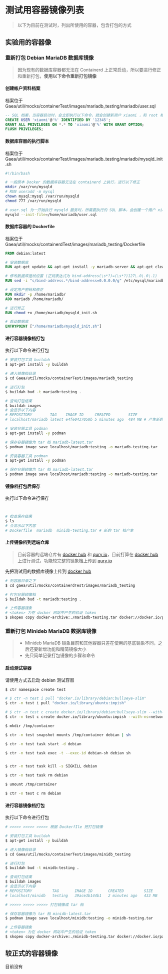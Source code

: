 # 测试用容器镜像列表

> 以下为目前在测试时，列出所使用的容器，包含打包的方式

## 实验用的容器像

### 重新打包 Debian MariaDB 数据库镜像

> 因为现有的数据库容器都无法在 Containerd 上正常启动，所以要进行修正和重新打包，**使用以下命令重新打包镜像**

#### 创建帐户资料档案

档案位于 Gaea/util/mocks/containerTest/images/mariadb_testing/mariadb/user.sql

```sql
-- SQL 档案，当容器启动时，会立即执行以下命令，就会创建新用户 xiaomi ，和 root 相同权限
CREATE USER 'xiaomi'@'%' IDENTIFIED BY '12345';
GRANT ALL PRIVILEGES ON *.* TO 'xiaomi'@'%' WITH GRANT OPTION;
FLUSH PRIVILEGES;
```

#### 数据库容器的执行脚本

档案位于 Gaea/util/mocks/containerTest/images/mariadb_testing/mariadb/mysqld_init.sh

```bash
#!/bin/bash

# 一般原本 Docker 的数据库容器无法在 containerd 上执行，进行以下修正
mkdir /var/run/mysqld
# RUN useradd -m mysql
chown mysql:mysql /var/run/mysqld
chmod 777 /var/run/mysqld

# user.sql 为一开始执行 mysqld 服务时，所需要执行的 SQL 脚本，会创建一个用户 xiaomi，并且设置密码
mysqld --init-file=/home/mariadb/user.sql
```

#### 数据库容器的 Dockerfile

档案位于 Gaea/util/mocks/containerdTest/images/mariadb_testing/Dockerfile

```dockerfile
FROM debian:latest

# 安装数据库
RUN apt-get update && apt-get install -y mariadb-server && apt-get clean

# 修改数据库连线设置 (正规表达式为 bind-address(\s*?)=(\s*?)127\.0\.0\.1)
RUN sed -i "s/bind-address.*/bind-address=0.0.0.0/g" /etc/mysql/mariadb.conf.d/50-server.cnf

# 设定用户密码和修正
RUN mkdir -p /home/mariadb/
ADD mariadb /home/mariadb/

# 进行修正
RUN chmod +x /home/mariadb/mysqld_init.sh

# 启动数据库
ENTRYPOINT ["/home/mariadb/mysqld_init.sh"]
```

#### 进行容器镜像档打包

执行以下命令进行打包

```bash
# 安装打包工具 buildah
$ apt-get install -y buildah

# 进入镜像档目录
$ cd Gaea/util/mocks/containerTest/images/mariadb_testing

# 进行打包
$ buildah bud -t mariadb:testing .

# 查询打包结果
$ buildah images
# 会显示以下内容
# REPOSITORY        TAG    IMAGE ID     CREATED        SIZE
# localhost/mariadb latest e4fe0437050b 5 minutes ago  484 MB # 产生新的镜像

# 安装容器工具 podman
$ apt-get install -y podman

# 保存容器镜像为 tar 档 mariadb-latest.tar
$ podman image save localhost/mariadb:testing -o mariadb-testing.tar

# 安装容器工具 podman
$ apt-get install -y podman

# 保存容器镜像为 tar 档 mariadb-latest.tar
$ podman image save localhost/mariadb:testing -o mariadb-testing.tar


```

#### 镜像档打包后保存

执行以下命令进行保存

```bash


# 检查保存结果
$ ls
# 会显示以下内容
# Dockerfile  mariadb  minidb-testing.tar # 新的 tar 档产生
```

#### 上传镜像档到远端仓库

> 目前容器的远端仓库有 [docker hub](https://hub.docker.com/) 和 [qury io](https://quay.io/)，目前打算在 [docker hub](https://hub.docker.com/) 上进行测试，功能较完整的镜象档上传到 [qury io](https://quay.io/)

先把测试用的数据库镜像上传到 [docker hub](https://hub.docker.com/)

```bash
# 到容器目录之下
$ cd gaea/util/mocks/containerdTest/images/mariadb_testing

# 打包容器镜像档
$ buildah bud -t mariadb:testing .

# 上传容器镜象
# <token> 为在 docker 网站中产生的验证 token 
$ skopeo copy docker-archive:./mariadb-testing.tar docker://docker.io/panhongrainbow/mariadb:testing --dest-creds panhongrainbow:<token>
```

### 重新打包 Minideb MariaDB 数据库镜像

> - Minideb MariaDB 镜象目前和其他容器只差在使用的基底镜象不同，之后还要新增功能和精简镜像大小
> - 先只简单记录打包镜像的步骤和命令

#### 启动测试容器

请使用方式去启动 debian 测试容器

```bash
$ ctr namespace create test

# $ ctr -n test i pull "docker.io/library/debian:bullseye-slim"
$ ctr -n test i pull "docker.io/library/ubuntu:impish"

# $ ctr -n test c create docker.io/library/debian:bullseye-slim --with-ns=network:/var/run/netns/gaea-default debian
$ ctr -n test c create docker.io/library/ubuntu:impish --with-ns=network:/var/run/netns/gaea-default debian

$ mkdir /tmp/container

$ ctr -n test snapshot mounts /tmp/container debian | sh

$ ctr -n test task start -d debian

$ ctr -n test task exec -t --exec-id debian-sh debian sh


$ ctr -n test task kill -s SIGKILL debian

$ ctr -n test task rm debian

$ umount /tmp/container

$ ctr -n test c rm debian

```



#### 进行容器镜像档打包

执行以下命令进行打包

```bash
# >>>>> >>>>> >>>>> 根据 DockerfIle 把打包镜像

# 安装打包工具 buildah
$ apt-get install -y buildah

# 进入镜像档目录
$ cd Gaea/util/mocks/containerTest/images/minidb_testing

# 进行打包
$ buildah bud -t minidb:testing .

# 查询打包结果
$ buildah images
# 会显示以下内容
# REPOSITORY         TAG       IMAGE ID       CREATED         SIZE
# localhost/minidb   testing   39ace3b144b1   2 minutes ago   433 MB

# >>>>> >>>>> >>>>> 打包镜像成 tar 档

# 保存容器镜像为 tar 档 minidb-latest.tar
$ podman image save localhost/minidb:testing -o minidb-testing.tar

# 上传容器镜象
# <token> 为在 docker 网站中产生的验证 token 
$ skopeo copy docker-archive:./minidb-testing.tar docker://docker.io/panhongrainbow/minidb:testing --dest-creds panhongrainbow:<token>
```

## 较正式的容器镜像

目前没有















